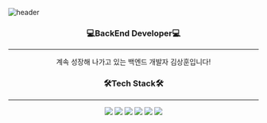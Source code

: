 ![header](https://capsule-render.vercel.app/api?type=waving&color=100F0F&height=200&section=header&text=몰입%20하는%20개발자&fontSize=50&fontColor=38E54D&animation=twinkling)
<h3 align="center"><b>💻BackEnd Developer💻 </b></h3>
<hr>
<p align="center" >계속 성장해 나가고 있는 백엔드 개발자 김상훈입니다!</p>
<h3 align="center"><b>🛠Tech Stack🛠 </b></h3>
<hr>
<div align="center">
 <img src="https://img.shields.io/badge/Spring Boot-black?style=flat&logo=Spring Boot&logoColor=white"/>
 <img src="https://img.shields.io/badge/MySQL-blue?style=flat&logo=MySQL&logoColor=white"/>
 <img src="https://img.shields.io/badge/Amazon S3-pink?style=flat&logo=Amazon S3&logoColor=white"/>
 <img src="https://img.shields.io/badge/Amazon RDS-skyblue?style=flat&logo=Amazon RDS&logoColor=white"/>
 <img src="https://img.shields.io/badge/Amazon EC2-green?style=flat&logo=Amazon EC2&logoColor=CC6699"/>
 <img src="https://img.shields.io/badge/Linux-green?style=flat&logo=Linux&logoColor=CC6699"/>
</div>
 
 

  
  
